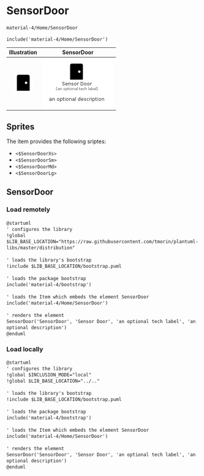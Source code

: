 # SensorDoor


```text
material-4/Home/SensorDoor
```

```text
include('material-4/Home/SensorDoor')
```



| Illustration | SensorDoor |
| :---: | :---: |
| ![illustration for Illustration](../../material-4/Home/SensorDoor.png) | ![illustration for SensorDoor](../../material-4/Home/SensorDoor.Local.png) |



## Sprites
The item provides the following sriptes:

- `<$SensorDoorXs>`
- `<$SensorDoorSm>`
- `<$SensorDoorMd>`
- `<$SensorDoorLg>`





## SensorDoor

### Load remotely
```plantuml
@startuml
' configures the library
!global $LIB_BASE_LOCATION="https://raw.githubusercontent.com/tmorin/plantuml-libs/master/distribution"

' loads the library's bootstrap
!include $LIB_BASE_LOCATION/bootstrap.puml

' loads the package bootstrap
include('material-4/bootstrap')

' loads the Item which embeds the element SensorDoor
include('material-4/Home/SensorDoor')

' renders the element
SensorDoor('SensorDoor', 'Sensor Door', 'an optional tech label', 'an optional description')
@enduml
```

### Load locally
```plantuml
@startuml
' configures the library
!global $INCLUSION_MODE="local"
!global $LIB_BASE_LOCATION="../.."

' loads the library's bootstrap
!include $LIB_BASE_LOCATION/bootstrap.puml

' loads the package bootstrap
include('material-4/bootstrap')

' loads the Item which embeds the element SensorDoor
include('material-4/Home/SensorDoor')

' renders the element
SensorDoor('SensorDoor', 'Sensor Door', 'an optional tech label', 'an optional description')
@enduml
```

